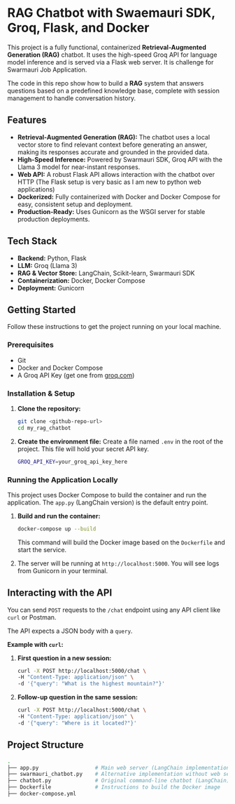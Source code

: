 # RAG Chatbot with Swaemauri SDK, Groq, Flask, and Docker

This project is a fully functional, containerized **Retrieval-Augmented Generation (RAG)** chatbot. It uses the high-speed Groq API for language model inference and is served via a Flask web server. It is challenge for Swarmauri Job Application.

The code in this repo show how to build a **RAG** system that answers questions based on a predefined knowledge base, complete with session management to handle conversation history.

## Features

- **Retrieval-Augmented Generation (RAG):** The chatbot uses a local vector store to find relevant context before generating an answer, making its responses accurate and grounded in the provided data.
- **High-Speed Inference:** Powered by Swarmauri SDK, Groq API with the Llama 3 model for near-instant responses.
- **Web API:** A robust Flask API allows interaction with the chatbot over HTTP (The Flask setup is very basic as I am new to python web applications)
- **Dockerized:** Fully containerized with Docker and Docker Compose for easy, consistent setup and deployment.
- **Production-Ready:** Uses Gunicorn as the WSGI server for stable production deployments.

## Tech Stack

- **Backend:** Python, Flask
- **LLM:** Groq (Llama 3)
- **RAG & Vector Store:** LangChain, Scikit-learn, Swarmauri SDK
- **Containerization:** Docker, Docker Compose
- **Deployment:** Gunicorn

## Getting Started

Follow these instructions to get the project running on your local machine.

### Prerequisites

- Git
- Docker and Docker Compose
- A Groq API Key (get one from [groq.com](https://groq.com/))

### Installation & Setup

1.  **Clone the repository:**

    ```bash
    git clone <github-repo-url>
    cd my_rag_chatbot
    ```

2.  **Create the environment file:**
    Create a file named `.env` in the root of the project. This file will hold your secret API key.
    ```bash
    GROQ_API_KEY=your_groq_api_key_here
    ```

### Running the Application Locally

This project uses Docker Compose to build the container and run the application. The `app.py` (LangChain version) is the default entry point.

1.  **Build and run the container:**

    ```bash
    docker-compose up --build
    ```

    This command will build the Docker image based on the `Dockerfile` and start the service.

2.  The server will be running at `http://localhost:5000`. You will see logs from Gunicorn in your terminal.

## Interacting with the API

You can send `POST` requests to the `/chat` endpoint using any API client like `curl` or Postman.

The API expects a JSON body with a `query`.

**Example with `curl`:**

1.  **First question in a new session:**

    ```bash
    curl -X POST http://localhost:5000/chat \
    -H "Content-Type: application/json" \
    -d '{"query": "What is the highest mountain?"}'
    ```

2.  **Follow-up question in the same session:**
    ```bash
    curl -X POST http://localhost:5000/chat \
    -H "Content-Type: application/json" \
    -d '{"query": "Where is it located?"}'
    ```

## Project Structure

```bash
.
├── app.py                  # Main web server (LangChain implementation)
├── swarmauri_chatbot.py    # Alternative implementation without web server
├── chatbot.py              # Original command-line chatbot (LangChain)
├── Dockerfile              # Instructions to build the Docker image
├── docker-compose.yml
```
